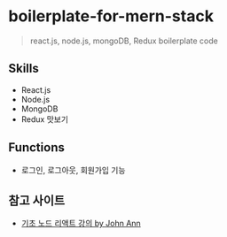 # boilerplate-for-mern-stack

> react.js, node.js, mongoDB, Redux boilerplate code

## Skills

- React.js
- Node.js
- MongoDB
- Redux 맛보기

## Functions

- 로그인, 로그아웃, 회원가입 기능

## 참고 사이트

- [기초 노드 리액트 강의 by John Ann](https://www.youtube.com/watch?v=fgoMqmNKE18&list=PL9a7QRYt5fqkZC9jc7jntD1WuAogjo_9T)
